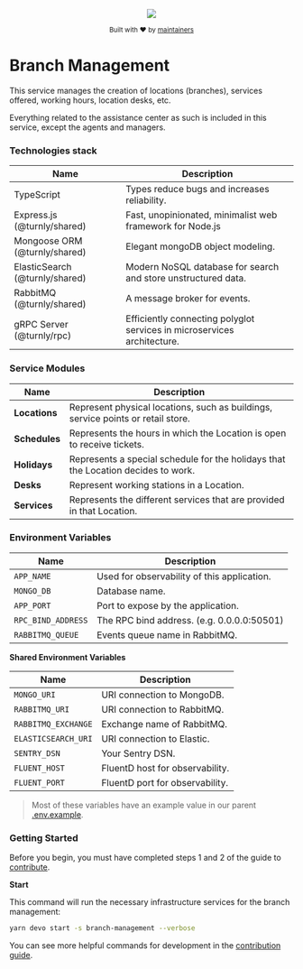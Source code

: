 <div align="center">
  <p align="center">
      <a href="https://turnly.app" target="_blank" rel="noopener">
          <img src="https://raw.githubusercontent.com/turnly/turnly/develop/docs/assets/github-header.png" />
      </a>
  </p>

  <p>
    <sub>
      Built with ❤︎ by
      <a href="/OWNERS.md">
        maintainers
      </a>
    </sub>
  </p>
</div>

# Branch Management

This service manages the creation of locations (branches), services offered,
working hours, location desks, etc.

Everything related to the assistance center as such is included in this service,
except the agents and managers.

### Technologies stack

| Name                                | Description                                                                   |
| ----------------------------------- | ----------------------------------------------------------------------------- |
| TypeScript                          | Types reduce bugs and increases reliability.                                  |
| Express.js    (@turnly/shared)      | Fast, unopinionated, minimalist web framework for Node.js                     |
| Mongoose ORM  (@turnly/shared)      | Elegant mongoDB object modeling.                                              |
| ElasticSearch (@turnly/shared)      | Modern NoSQL database for search and store unstructured data.                 |
| RabbitMQ      (@turnly/shared)      | A message broker for events.                                                  |
| gRPC Server   (@turnly/rpc)         | Efficiently connecting polyglot services in microservices architecture.       |

### Service Modules

| Name               | Description                                                                       |
| ------------------ | --------------------------------------------------------------------------------- |
| **Locations**      | Represent physical locations, such as buildings, service points or retail store.  |
| **Schedules**      | Represents the hours in which the Location is open to receive tickets.            |
| **Holidays**       | Represents a special schedule for the holidays that the Location decides to work. |
| **Desks**          | Represent working stations in a Location.                                         |
| **Services**       | Represents the different services that are provided in that Location.             |

### Environment Variables

| Name                     | Description                                  |
| ------------------------ | -------------------------------------------- |
| `APP_NAME`               | Used for observability of this application.  |
| `MONGO_DB`               | Database name.                               |
| `APP_PORT`              | Port to expose by the application.           |
| `RPC_BIND_ADDRESS`       | The RPC bind address. (e.g. 0.0.0.0:50501)   |
| `RABBITMQ_QUEUE`         | Events queue name in RabbitMQ.               |

**Shared Environment Variables**

| Name                     | Description                                  |
| ------------------------ | -------------------------------------------- |
| `MONGO_URI`              | URI connection to MongoDB.                   |
| `RABBITMQ_URI`           | URI connection to RabbitMQ.                  |
| `RABBITMQ_EXCHANGE`      | Exchange name of RabbitMQ.                   |
| `ELASTICSEARCH_URI`      | URI connection to Elastic.                   |
| `SENTRY_DSN`             | Your Sentry DSN.                             |
| `FLUENT_HOST`            | FluentD host for observability.              |
| `FLUENT_PORT`            | FluentD port for observability.              |

> Most of these variables have an example value in our parent [.env.example](/.env.example).

### Getting Started

Before you begin, you must have completed steps 1 and 2 of the guide to [contribute](/CONTRIBUTING.md).

**Start**

This command will run the necessary infrastructure services for the branch management:

```sh
yarn devo start -s branch-management --verbose
```

You can see more helpful commands for development in the [contribution guide](/CONTRIBUTING.md).
